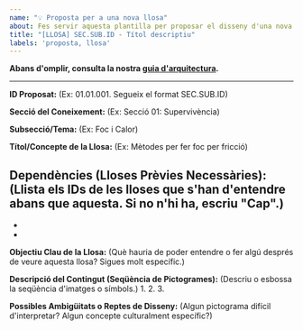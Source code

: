 ```yaml
---
name: "💡 Proposta per a una nova llosa"
about: Fes servir aquesta plantilla per proposar el disseny d'una nova llosa de coneixement.
title: "[LLOSA] SEC.SUB.ID - Títol descriptiu"
labels: 'proposta, llosa'
---
```


**Abans d'omplir, consulta la nostra [guia d'arquitectura](https/github.com/Projecte-Arca/wiki/blob/main/ARQUITECTURA.md).**

---

**ID Proposat:**
(Ex: 01.01.001. Segueix el format SEC.SUB.ID)

**Secció del Coneixement:**
(Ex: Secció 01: Supervivència)

**Subsecció/Tema:**
(Ex: Foc i Calor)

**Títol/Concepte de la Llosa:**
(Ex: Mètodes per fer foc per fricció)

**Dependències (Lloses Prèvies Necessàries):**
(Llista els IDs de les lloses que s'han d'entendre abans que aquesta. Si no n'hi ha, escriu "Cap".)
-
-
-

**Objectiu Clau de la Llosa:**
(Què hauria de poder entendre o fer algú després de veure aquesta llosa? Sigues molt específic.)

**Descripció del Contingut (Seqüència de Pictogrames):**
(Descriu o esbossa la seqüència d'imatges o símbols.)
1.
2.
3.

**Possibles Ambigüitats o Reptes de Disseny:**
(Algun pictograma difícil d'interpretar? Algun concepte culturalment específic?)
